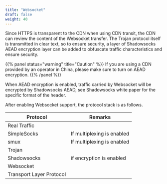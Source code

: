 ```yaml
---
title: "Websocket"
draft: false
weight: 40
---
```


Since HTTPS is transparent to the CDN when using CDN transit, the CDN can review the content of the Websocket transfer. The Trojan protocol itself is transmitted in clear text, so to ensure security, a layer of Shadowsocks AEAD encryption layer can be added to obfuscate traffic characteristics and ensure security.


{{% panel status="warning" title="Caution" %}}
If you are using a CDN provided by an operator in China, please make sure to turn on AEAD encryption.
{{% /panel %}}

When AEAD encryption is enabled, traffic carried by Websocket will be encrypted by Shadowsocks AEAD, see Shadowsocks white paper for the specific format of the header.

After enabling Websocket support, the protocol stack is as follows.

| Protocol                 | Remarks                    |
| ------------------------ | -------------------------- |
| Real Traffic             |                            |
| SimpleSocks              | If multiplexing is enabled |
| smux                     | If multiplexing is enabled |
| Trojan                   |                            |
| Shadowsocks              | if encryption is enabled   |
| Websocket                |                            |
| Transport Layer Protocol |                            |
